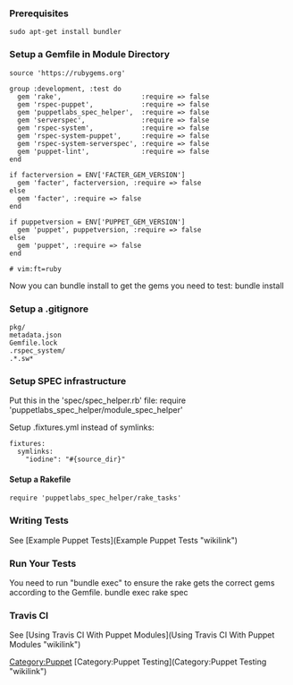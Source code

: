 ### Prerequisites

    sudo apt-get install bundler

### Setup a Gemfile in Module Directory

    source 'https://rubygems.org'

    group :development, :test do
      gem 'rake',                    :require => false
      gem 'rspec-puppet',            :require => false
      gem 'puppetlabs_spec_helper',  :require => false
      gem 'serverspec',              :require => false
      gem 'rspec-system',            :require => false
      gem 'rspec-system-puppet',     :require => false
      gem 'rspec-system-serverspec', :require => false
      gem 'puppet-lint',             :require => false
    end

    if facterversion = ENV['FACTER_GEM_VERSION']
      gem 'facter', facterversion, :require => false
    else
      gem 'facter', :require => false
    end

    if puppetversion = ENV['PUPPET_GEM_VERSION']
      gem 'puppet', puppetversion, :require => false
    else
      gem 'puppet', :require => false
    end

    # vim:ft=ruby

Now you can bundle install to get the gems you need to test: bundle
install

### Setup a .gitignore

    pkg/
    metadata.json
    Gemfile.lock
    .rspec_system/
    .*.sw*

### Setup SPEC infrastructure

Put this in the 'spec/spec\_helper.rb' file: require
'puppetlabs\_spec\_helper/module\_spec\_helper'

Setup .fixtures.yml instead of symlinks:

    fixtures:
      symlinks:
        "iodine": "#{source_dir}"

#### Setup a Rakefile

`require 'puppetlabs_spec_helper/rake_tasks'`

### Writing Tests

See [Example Puppet Tests](Example Puppet Tests "wikilink")

### Run Your Tests

You need to run "bundle exec" to ensure the rake gets the correct gems
according to the Gemfile. bundle exec rake spec

### Travis CI

See [Using Travis CI With Puppet
Modules](Using Travis CI With Puppet Modules "wikilink")

<Category:Puppet> [Category:Puppet
Testing](Category:Puppet Testing "wikilink")
